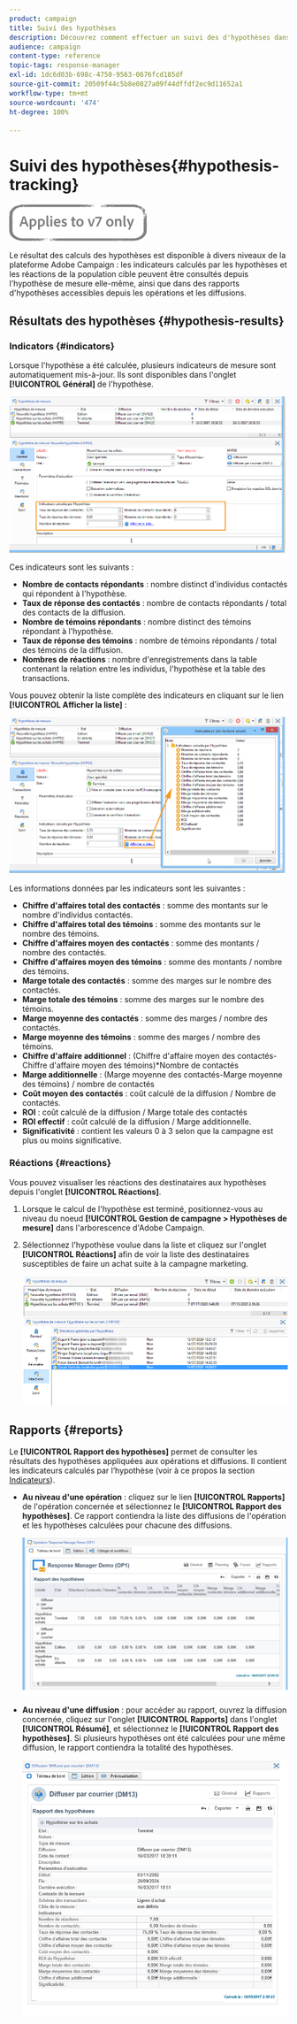 ```yaml
---
product: campaign
title: Suivi des hypothèses
description: Découvrez comment effectuer un suivi des d'hypothèses dans la Gestion de la réaction (Response Manager) de Campaign
audience: campaign
content-type: reference
topic-tags: response-manager
exl-id: 1dc6d03b-698c-4750-9563-0676fcd185df
source-git-commit: 20509f44c5b8e0827a09f44dffdf2ec9d11652a1
workflow-type: tm+mt
source-wordcount: '474'
ht-degree: 100%

---
```


# Suivi des hypothèses{#hypothesis-tracking}

![](../../assets/v7-only.svg)

Le résultat des calculs des hypothèses est disponible à divers niveaux de la plateforme Adobe Campaign : les indicateurs calculés par les hypothèses et les réactions de la population cible peuvent être consultés depuis l&#39;hypothèse de mesure elle-même, ainsi que dans des rapports d&#39;hypothèses accessibles depuis les opérations et les diffusions.

## Résultats des hypothèses {#hypothesis-results}

### Indicators {#indicators}

Lorsque l&#39;hypothèse a été calculée, plusieurs indicateurs de mesure sont automatiquement mis-à-jour. Ils sont disponibles dans l&#39;onglet **[!UICONTROL Général]** de l&#39;hypothèse.

![](assets/response_hypothesis_delivery_example_010.png)

Ces indicateurs sont les suivants :

* **Nombre de contacts répondants** : nombre distinct d&#39;individus contactés qui répondent à l&#39;hypothèse.
* **Taux de réponse des contactés** : nombre de contacts répondants / total des contacts de la diffusion.
* **Nombre de témoins répondants** : nombre distinct des témoins répondant à l&#39;hypothèse.
* **Taux de réponse des témoins** : nombre de témoins répondants / total des témoins de la diffusion.
* **Nombres de réactions** : nombre d&#39;enregistrements dans la table contenant la relation entre les individus, l&#39;hypothèse et la table des transactions.

Vous pouvez obtenir la liste complète des indicateurs en cliquant sur le lien **[!UICONTROL Afficher la liste]** :

![](assets/response_hypothesis_indicators_002.png)

Les informations données par les indicateurs sont les suivantes :

* **Chiffre d&#39;affaires total des contactés** : somme des montants sur le nombre d&#39;individus contactés.
* **Chiffre d&#39;affaires total des témoins** : somme des montants sur le nombre des témoins.
* **Chiffre d&#39;affaires moyen des contactés** : somme des montants / nombre des contactés.
* **Chiffre d&#39;affaires moyen des témoins** : somme des montants / nombre des témoins.
* **Marge totale des contactés** : somme des marges sur le nombre des contactés.
* **Marge totale des témoins** : somme des marges sur le nombre des témoins.
* **Marge moyenne des contactés** : somme des marges / nombre des contactés.
* **Marge moyenne des témoins** : somme des marges / nombre des témoins.
* **Chiffre d&#39;affaire additionnel** : (Chiffre d&#39;affaire moyen des contactés-Chiffre d&#39;affaire moyen des témoins)*Nombre de contactés
* **Marge additionnelle** : (Marge moyenne des contactés-Marge moyenne des témoins) / nombre de contactés
* **Coût moyen des contactés** : coût calculé de la diffusion / Nombre de contactés.
* **ROI** : coût calculé de la diffusion / Marge totale des contactés
* **ROI effectif** : coût calculé de la diffusion / Marge additionnelle.
* **Significativité** : contient les valeurs 0 à 3 selon que la campagne est plus ou moins significative.

### Réactions {#reactions}

Vous pouvez visualiser les réactions des destinataires aux hypothèses depuis l&#39;onglet **[!UICONTROL Réactions]**.

1. Lorsque le calcul de l&#39;hypothèse est terminé, positionnez-vous au niveau du noeud **[!UICONTROL Gestion de campagne > Hypothèses de mesure]** dans l&#39;arborescence d&#39;Adobe Campaign.
1. Sélectionnez l&#39;hypothèse voulue dans la liste et cliquez sur l&#39;onglet **[!UICONTROL Réactions]** afin de voir la liste des destinataires susceptibles de faire un achat suite à la campagne marketing.

   ![](assets/response_hypothesis_reactions_001.png)

## Rapports  {#reports}

Le **[!UICONTROL Rapport des hypothèses]** permet de consulter les résultats des hypothèses appliquées aux opérations et diffusions. Il contient les indicateurs calculés par l’hypothèse (voir à ce propos la section [Indicateurs](#indicators)).

* **Au niveau d&#39;une opération** : cliquez sur le lien **[!UICONTROL Rapports]** de l&#39;opération concernée et sélectionnez le **[!UICONTROL Rapport des hypothèses]**. Ce rapport contiendra la liste des diffusions de l&#39;opération et les hypothèses calculées pour chacune des diffusions.

   ![](assets/response_hypothesis_campaign_report_001.png)

* **Au niveau d&#39;une diffusion** : pour accéder au rapport, ouvrez la diffusion concernée, cliquez sur l&#39;onglet **[!UICONTROL Rapports]** dans l&#39;onglet **[!UICONTROL Résumé]**, et sélectionnez le **[!UICONTROL Rapport des hypothèses]**. Si plusieurs hypothèses ont été calculées pour une même diffusion, le rapport contiendra la totalité des hypothèses.

   ![](assets/response_hypothesis_delivery_report_001.png)
